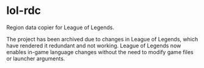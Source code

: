 # lol-rdc

Region data copier for League of Legends.

The project has been archived due to changes in League of Legends, which have rendered it redundant and not working. League of Legends now enables in-game language changes without the need to modify game files or launcher arguments.
